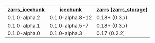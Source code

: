 | [zarrs_icechunk]     | [icechunk]       | [zarrs] ([zarrs_storage]) |
| -------------------- | ---------------- | ------------------------- |
| 0.1.0-alpha.2        | 0.1.0-alpha.8-12 | 0.18+ (0.3.x)             |
| 0.1.0-alpha.1        | 0.1.0-alpha.5-7  | 0.18+ (0.3.x)             |
| 0.1.0-alpha.0        | 0.1.0-alpha.3    | 0.17 (0.2.2)              |

[zarrs_icechunk]: https://crates.io/crates/zarrs_icechunk
[icechunk]: https://crates.io/crates/icechunk
[zarrs]: https://crates.io/crates/zarrs
[zarrs_storage]: https://crates.io/crates/zarrs_storage
